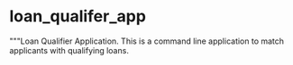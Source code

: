 # loan_qualifer_app
"""Loan Qualifier Application.
This is a command line application to match applicants with qualifying loans.
